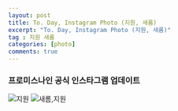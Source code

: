 ```yaml
---
layout: post
title: To. Day, Instagram Photo (지원, 새롬)
excerpt: "To. Day, Instagram Photo (지원, 새롬)"
tag : 지원 새롬
categories: [photo]
comments: true
---
```


### 프로미스나인 공식 인스타그램 업데이트

![지원](http://cfile291.uf.daum.net/image/99DC24405B1E703506756E)
![새롬,지원](http://cfile243.uf.daum.net/image/99E5133E5B1E70351A873C)
